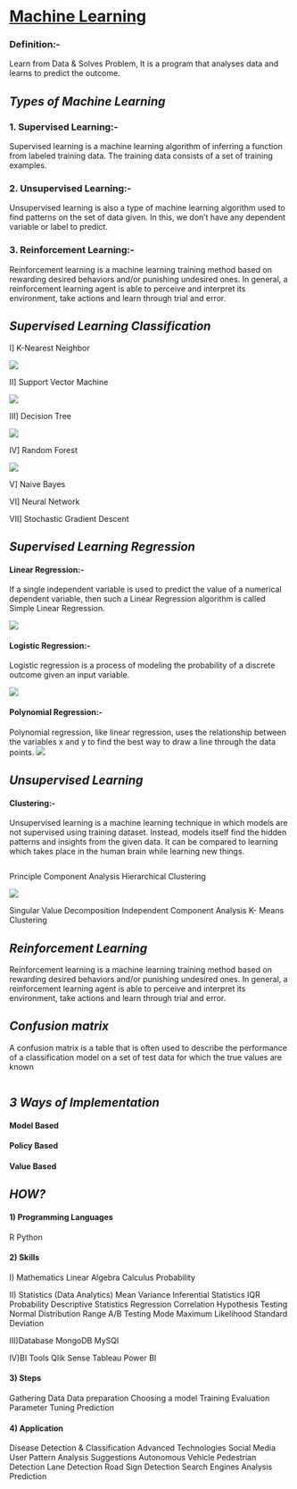 
# <U>Machine Learning</U>

### <B>Definition:-</B> 
Learn from Data & Solves Problem, It is a program that analyses data and learns to predict the outcome.

## <I>Types of Machine Learning</I>

### <B>1. Supervised Learning:-</B>  
Supervised learning is a machine learning algorithm of inferring a function from labeled training data. The training data consists of a set of training examples.

### <B>2. Unsupervised Learning:-</B> 
Unsupervised learning is also a type of machine learning algorithm used to find patterns on the set of data given. In this, we don’t have any dependent variable or label to predict.

### <B>3. Reinforcement Learning:-</B> 
Reinforcement learning is a machine learning training method based on rewarding desired behaviors and/or punishing undesired ones. In general, a reinforcement learning agent is able to perceive and interpret its environment, take actions and learn through trial and error.


## <I>Supervised Learning Classification</I>

I] K-Nearest Neighbor


![](https://github.com/rb1511/MACHINE-LEARNING/blob/main/IMGKNN.JPG)


II] Support Vector Machine


![](https://github.com/rb1511/MACHINE-LEARNING/blob/main/IMGsupport-vector-machine-algorithm.png)


III] Decision Tree

![](https://github.com/rb1511/MACHINE-LEARNING/blob/main/IMGDT.JPG)

IV] Random Forest

![](https://github.com/rb1511/MACHINE-LEARNING/blob/main/IMGRANDOM%20FOREST.png)

V] Naive Bayes

VI] Neural Network

VII] Stochastic Gradient Descent



## <I>Supervised Learning Regression</I>

#### <B>Linear Regression:-</B> 
If a single independent variable is used to predict the value of a numerical dependent variable, then such a Linear Regression algorithm is called Simple Linear Regression.

![](https://github.com/rb1511/MACHINE-LEARNING/blob/main/IMGLINEAR%20REGRESSION.JPG)

#### <B>Logistic Regression:-</B>  
Logistic regression is a process of modeling the probability of a discrete outcome given an input variable.

![](https://github.com/rb1511/MACHINE-LEARNING/blob/main/IMGLOGI.jpeg)

#### <B>Polynomial Regression:-</B>  
Polynomial regression, like linear regression, uses the relationship between the variables x and y to find the best way to draw a line through the data points.
![](https://github.com/rb1511/MACHINE-LEARNING/blob/main/IMGPOLYREG.JPG)



## <I>Unsupervised Learning</I>
#### <B>Clustering:-</B>  
Unsupervised learning is a machine learning technique in which models are not supervised using training dataset. Instead, models itself find the hidden patterns and insights from the given data. It can be compared to learning which takes place in the human brain while learning new things.

![]()

Principle Component Analysis
Hierarchical Clustering

![](https://github.com/rb1511/MACHINE-LEARNING/blob/main/IMGHIRACLUSTERING.JPG)

Singular Value Decomposition
Independent Component Analysis
K- Means Clustering



## <I>Reinforcement Learning</I>
Reinforcement learning is a machine learning training method based on rewarding desired behaviors and/or punishing undesired ones. In general, a reinforcement learning agent is able to perceive and interpret its environment, take actions and learn through trial and error.

## <I>Confusion matrix</I>
A confusion matrix is a table that is often used to describe the performance of a classification model on a set of test data for which the true values are known

![]()

## <I>3 Ways of Implementation</I>

#### <B>Model Based</B> 
#### <B>Policy Based</B> 
#### <B>Value Based</B> 




## <I>HOW?</I>

#### <B>1) Programming Languages</B> 
R
Python



#### <B>2) Skills</B>


I) Mathematics
Linear Algebra
Calculus
Probability


II) Statistics (Data Analytics)
Mean
Variance
Inferential Statistics
IQR
Probability
Descriptive Statistics
Regression
Correlation
Hypothesis Testing
Normal Distribution
Range
A/B Testing
Mode
Maximum Likelihood
Standard Deviation


III)Database
MongoDB
MySQl



IV)BI Tools
Qlik Sense
Tableau
Power BI



#### <B>3) Steps</B>
Gathering Data
Data preparation
Choosing a model
Training
Evaluation
Parameter Tuning
Prediction




#### <B>4) Application</B>
Disease Detection & Classification
Advanced Technologies
Social Media
User Pattern Analysis
Suggestions
Autonomous Vehicle
Pedestrian Detection
Lane Detection
Road Sign Detection
Search Engines
Analysis
Prediction


